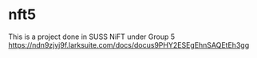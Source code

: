 # nft5
This is a project done in SUSS NiFT under Group 5
https://ndn9zjvj9f.larksuite.com/docs/docus9PHY2ESEgEhnSAQEtEh3gg
